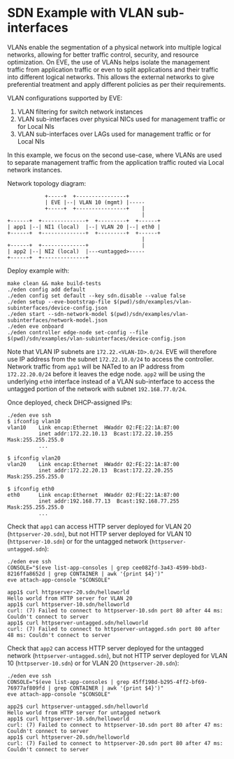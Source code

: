 # SDN Example with VLAN sub-interfaces

VLANs enable the segmentation of a physical network into multiple logical networks,
allowing for better traffic control, security, and resource optimization.
On EVE, the use of VLANs helps isolate the management traffic from application traffic
or even to split applications and their traffic into different logical networks.
This allows the external networks to give preferential treatment and apply different
policies as per their requirements.

VLAN configurations supported by EVE:

1. VLAN filtering for switch network instances
2. VLAN sub-interfaces over physical NICs used for management traffic or for Local NIs
3. VLAN sub-interfaces over LAGs used for management traffic or for Local NIs

In this example, we focus on the second use-case, where VLANs are used to separate management
traffic from the application traffic routed via Local network instances.

Network topology diagram:

```text
            +-----+  +----------------+
            | EVE |--| VLAN 10 (mgmt) |-----
            +-----+  +----------------+    |
                                           |
+------+  +--------------+  +---------+  +------+
| app1 |--| NI1 (local)  |--| VLAN 20 |--| eth0 |
+------+  +--------------+  +---------+  +------+
                                           |
+------+  +--------------+                 |
| app2 |--| NI2 (local)  |---<untagged>-----
+------+  +--------------+
```

Deploy example with:

```shell
make clean && make build-tests
./eden config add default
./eden config set default --key sdn.disable --value false
./eden setup --eve-bootstrap-file $(pwd)/sdn/examples/vlan-subinterfaces/device-config.json
./eden start --sdn-network-model $(pwd)/sdn/examples/vlan-subinterfaces/network-model.json
./eden eve onboard
./eden controller edge-node set-config --file $(pwd)/sdn/examples/vlan-subinterfaces/device-config.json
```

Note that VLAN IP subnets are `172.22.<VLAN-ID>.0/24`. EVE will therefore use IP address from
the subnet `172.22.10.0/24` to access the controller. Network traffic from `app1` will be NATed
to an IP address from `172.22.20.0/24` before it leaves the edge node.
`app2` will be using the underlying `eth0` interface instead of a VLAN sub-interface to access
the untagged portion of the network with subnet `192.168.77.0/24`.

Once deployed, check DHCP-assigned IPs:

```shell
./eden eve ssh
$ ifconfig vlan10
vlan10    Link encap:Ethernet  HWaddr 02:FE:22:1A:87:00
          inet addr:172.22.10.13  Bcast:172.22.10.255  Mask:255.255.255.0
          ...

$ ifconfig vlan20
vlan20    Link encap:Ethernet  HWaddr 02:FE:22:1A:87:00
          inet addr:172.22.20.13  Bcast:172.22.20.255  Mask:255.255.255.0

$ ifconfig eth0
eth0      Link encap:Ethernet  HWaddr 02:FE:22:1A:87:00
          inet addr:192.168.77.13  Bcast:192.168.77.255  Mask:255.255.255.0
          ...
```

Check that `app1` can access HTTP server deployed for VLAN 20 (`httpserver-20.sdn`),
but not HTTP server deployed for VLAN 10 (`httpserver-10.sdn`) or for the untagged
network (`httpserver-untagged.sdn`):

```shell
./eden eve ssh
CONSOLE="$(eve list-app-consoles | grep cee082fd-3a43-4599-bbd3-8216ffa8652d | grep CONTAINER | awk '{print $4}')"
eve attach-app-console "$CONSOLE"

app1$ curl httpserver-20.sdn/helloworld
Hello world from HTTP server for VLAN 20
app1$ curl httpserver-10.sdn/helloworld
curl: (7) Failed to connect to httpserver-10.sdn port 80 after 44 ms: Couldn't connect to server
app1$ curl httpserver-untagged.sdn/helloworld
curl: (7) Failed to connect to httpserver-untagged.sdn port 80 after 48 ms: Couldn't connect to server
```

Check that `app2` can access HTTP server deployed for the untagged network (`httpserver-untagged.sdn`),
but not HTTP server deployed for VLAN 10 (`httpserver-10.sdn`) or for VLAN 20 (`httpserver-20.sdn`):

```shell
./eden eve ssh
CONSOLE="$(eve list-app-consoles | grep 45ff198d-b295-4ff2-bf69-76977af809fd | grep CONTAINER | awk '{print $4}')"
eve attach-app-console "$CONSOLE"

app2$ curl httpserver-untagged.sdn/helloworld
Hello world from HTTP server for untagged network
app1$ curl httpserver-10.sdn/helloworld
curl: (7) Failed to connect to httpserver-10.sdn port 80 after 47 ms: Couldn't connect to server
app1$ curl httpserver-20.sdn/helloworld
curl: (7) Failed to connect to httpserver-20.sdn port 80 after 47 ms: Couldn't connect to server
```